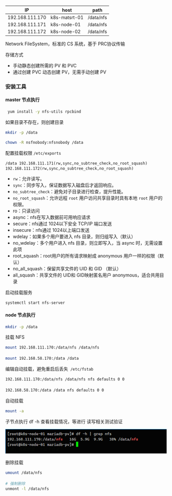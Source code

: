 | IP              | host          | path      |
| --------------- | ------------- | --------- |
| 192.168.111.170 | k8s-matsrt-01 | /data/nfs |
| 192.168.111.171 | k8s-node-01   | /data/nfs |
| 192.168.111.172 | k8s-node-02   | /data/nfs |



Network FileSystem，标准的 CS 系统，基于 PRC协议传输

存储方式

+ 手动静态创建所需的 PV 和 PVC
+ 通过创建 PVC 动态创建 PV，无需手动创建 PV



### 安装工具

#### master 节点执行

```sh
 yum install -y nfs-utils rpcbind
```

如果目录不存在，则创建目录

```sh
mkdir -p /data
```

```sh
chown -R nsfnobody:nfsnobody /data
```



配置挂载权限 `/etc/exports`

```
/data 192.168.111.171(rw,sync,no_subtree_check,no_root_squash)  192.168.111.172(rw,sync,no_subtree_check,no_root_squash)
```

- `rw`：允许读写。
- `sync`：同步写入，保证数据写入磁盘后才返回响应。
- `no_subtree_check`：避免对子目录进行检查，提升性能。
- `no_root_squash`：允许远程 `root` 用户访问共享目录时具有本地 `root` 用户的权限。
- ro：只读访问
- async：nfs在写入数据前可用响应请求
- secure：nfs通过 1024以下安全 TCP/IP 端口发送
- insecure：nfs通过 1024以上端口发送
- wdelay：如果多个用户要进入 nfs 目录，则归组写入（默认）
- no_wdelay：多个用户进入 nfs 目录，则立即写入，当 async 时，无需设置此项
- root_squash：root用户的所有请求映射成 anonymous 用户一样的权限（默认）
- no_all_squash：保留共享文件的 UID 和 GID （默认）
- all_squash：共享文件的 UID和 GID映射匿名用户 anonymous，适合共用目录

启动挂载服务

```sh
systemctl start nfs-server
```



#### node 节点执行

```sh
mkdir -p /data
```

挂载 NFS

```sh
mount 192.168.111.170:/data/nfs /data/nfs

mount 192.168.58.170:/data /data
```

编辑自动挂载，避免重启后丢失` /etc/fstab`

```sh
192.168.111.170:/data/nfs /data/nfs nfs defaults 0 0

192.168.58.170:/data /data nfs defaults 0 0
```

自动挂载

```sh
mount -a
```





子节点执行 df -h 查看挂载情况，等进行 读写相关测试验证

![image-20241229195841153](images/NFS挂载共享目录/image-20241229195841153.png)



删除挂载

```sh
umount /data/nfs

# 强制删除
unmont -l /data/nfs
```



